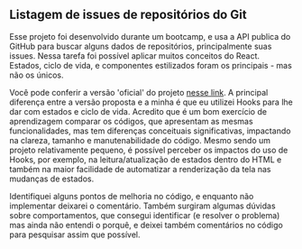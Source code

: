 ## Listagem de issues de repositórios do Git

Esse projeto foi desenvolvido durante um bootcamp, e usa a API publica do GitHub para
buscar alguns dados de repositórios, principalmente suas issues. Nessa tarefa foi possível
aplicar muitos conceitos do React. Estados, ciclo de vida, e componentes estilizados foram
os principais - mas não os únicos.

Você pode conferir a versão 'oficial' do projeto [nesse link](https://github.com/rocketseat-education/bootcamp-gostack-desafio-05#1-captando-erros). A principal diferença entre a versão proposta
e a minha é que eu utilizei Hooks para lhe dar com estados e ciclo de vida. Acredito que
é um bom exercício de aprendizagem comparar os códigos, que apresentam as mesmas funcionalidades,
mas tem diferenças conceituais significativas, impactando na clareza, tamanho e manutenabilidade
do código. Mesmo sendo um projeto relativamente pequeno, é possível perceber os impactos
do uso de Hooks, por exemplo, na leitura/atualização de estados dentro do HTML e também na
maior facilidade de automatizar a renderização da tela nas mudanças de estados.

Identifiquei alguns pontos de melhoria no código, e enquanto não implementar deixarei o comentário.
Também surgiram algumas dúvidas sobre comportamentos, que consegui identificar (e resolver o problema)
mas ainda não entendi o porquê, e deixei também comentários no código para pesquisar assim
que possível.
